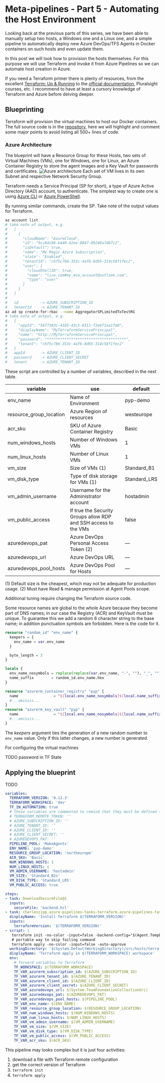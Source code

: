 # Meta-pipelines - Part 5 - Automating the Host Environment

Looking back at the previous parts of this series, we have been able to manually setup two hosts, a Windows one and a Linux one, and a simple pipeline to automatically deploy new Azure DevOps/TFS Agents in Docker containers on such hosts and even update them.

In this post we will look how to provision the hosts themselves. For this purpose we will use Terraform and invoke it from Azure Pipelines so we can automate host creation in Azure.

If you need a Terraform primer there is plenty of resources, from the excellent [Terraform: Up & Running](https://www.terraformupandrunning.com/) to the [official documentation](https://www.terraform.io/docs/index.html), Pluralsight courses, etc. I recommend to have at least a cursory knowledge of Terraform and Azure before delving deeper.



## Blueprinting

Terraform will provision the virtual machines to host our Docker containers. The full source code is in the [repository](https://github.com/giuliov/pipeline-your-pipelines), here we will highlight and comment some major points to avoid listing all 500+ lines of code.

### Azure Architecture

The blueprint will have a Resource Group for these Hosts, two sets of Virtual Machines (VMs), one for Windows, one for Linux, an Azure Container Registry to store the agent images and a Key Vault for passwords and certificates.
![Azure architecture](./images/PYP-architecture.png)
Each set of VM lives in its own Subnet and respective Network Security Group.

Terraform needs a Service Principal (SP for short), a type of Azure Active Directory (AAD) account, to authenticate. The simplest way to create one is using [Azure CLI](https://docs.microsoft.com/en-us/cli/azure/create-an-azure-service-principal-azure-cli?view=azure-cli-latest) or [Azure PowerShell](https://docs.microsoft.com/en-us/powershell/azure/create-azure-service-principal-azureps?view=azps-2.4.0).

By running similar commands, create the SP. Take note of the output values for Terraform.

```bash
az account list
# take note of output, e.g.
#   [
#     {
#       "cloudName": "AzureCloud",
#       "id": "9cc84c88-b440-42ee-8847-89249a7d67c2",
#       "isDefault": true,
#       "name": "My Magic Azure Subscription",
#       "state": "Enabled",
#       "tenantId": "c6f5c7b6-353c-4af6-8d95-314c58f1fec2",
#       "user": {
#         "cloudShellID": true,
#         "name": "live.com#my_msa_account@outlook.com",
#         "type": "user"
#       }
#     }
#   ]
# 
#   id          -> AZURE_SUBSCRIPTION_ID
#   tenantId    -> AZURE_TENANT_ID
az ad sp create-for-rbac --name AggregatorSPLimitedToTestRG
# take note of output, e.g.
#   {
#     "appId": "56f7583c-4165-43c5-8311-f2e671aa1fdd",
#     "displayName": "MyTerraformServicePrincipal",
#     "name": "http://MyTerraformServicePrincipal",
#     "password": "************************************",
#     "tenant": "c6f5c7b6-353c-4af6-8d95-314c58f1fec2"
#   }
#   appId       -> AZURE_CLIENT_ID
#   password    -> AZURE_CLIENT_SECRET
#   tenant      -> AZURE_TENANT_ID
```

These script are controlled by a number of variables, described in the next table.

variable | use | default
---------|-----|-----------------
env_name | Name of Environment | pyp-demo
resource_group_location | Azure Region of resources | westeurope
acr_sku | SKU of Azure Container Registry | Basic
num_windows_hosts | Number of Windows VMs | 1
num_linux_hosts | Number of Linux VMs | 1
vm_size | Size of VMs (1) | Standard_B1
vm_disk_type | Type of disk storage for VMs (1) | Standard_LRS
vm_admin_username | Username for the Administrator account | hostadmin
vm_public_access | If true the Security Groups allow RDP and SSH access to the VMs | false
azuredevops_pat | Azure DevOps Personal Access Token (2) | —
azuredevops_url | Azure DevOps URL | —
azuredevops_pool_hosts | Azure DevOps Pool for Hosts | —

(1) Default size is the cheapest, which may not be adequate for production usage.
(2) Must have Read & manage permission at Agent Pools scope.

Additional tuning require changing the Terraform source code.

Some resource names are global to the whole Azure because they become part of DNS names; in our case the Registry (ACR) and KeyVault must be unique. To guarantee this we add a random 6 character string to the base name; in addition punctuation symbols are forbidden. Here is the code for it.

```terraform
resource "random_id" "env_name" {
  keepers = {
    env_name = var.env_name
  }

  byte_length = 3
}

locals {
  env_name_nosymbols = replace(replace(var.env_name, "-", ""), "_", "")
  name_suffix        = random_id.env_name.hex
}

resource "azurerm_container_registry" "pyp" {
  name                = "${local.env_name_nosymbols}${local.name_suffix}"
  #...omissis...
}
resource "azurerm_key_vault" "pyp" {
  name                = "${local.env_name_nosymbols}${local.name_suffix}"
  #...omissis...
}
```

The _keepers_ argument ties the generation of a new random number to `env_name` value. Only if this latter changes, a new number is generated.

For configuring the virtual machines


TODO password in TF State





## Applying the blueprint
TODO 

```yaml
variables:
  TERRAFORM_VERSION: '0.12.3'
  TERRAFORM_WORKSPACE: 'dev'
  TF_IN_AUTOMATION: true
  # these variables are commented to remind that they must be defined through the web interface and marked secure
  # TERRAFORM_REMOTE_TOKEN: ''
  # AZURE_SUBSCRIPTION_ID: ''
  # AZURE_TENANT_ID: ''
  # AZURE_CLIENT_ID: ''
  # AZURE_CLIENT_SECRET: ''
  # AZUREDEVOPS_PAT: ''
  PIPELINE_POOL: 'MakeAgents'
  ENV_NAME: 'pyp-demo'
  RESOURCE_GROUP_LOCATION: 'northeurope'
  ACR_SKU: 'Basic'
  NUM_WINDOWS_HOSTS: 1
  NUM_LINUX_HOSTS: 1
  VM_ADMIN_USERNAME: 'hostadmin'
  VM_SIZE: 'Standard_B2s'
  VM_DISK_TYPE: 'Standard_LRS'
  VM_PUBLIC_ACCESS: true

steps:
- task: DownloadSecureFile@1
  inputs:
    secureFile: 'backend.hcl'
- task: charleszipp.azure-pipelines-tasks-terraform.azure-pipelines-tasks-terraform-installer.TerraformInstaller@0
  displayName: 'Install Terraform $(TERRAFORM_VERSION)'
  inputs:
    terraformVersion: '$(TERRAFORM_VERSION)'
- script: |
   terraform init -no-color -input=false -backend-config="$(Agent.TempDirectory)/backend.hcl"
   # portable way to skip failing command
   terraform apply -no-color -input=false -auto-approve
  workingDirectory: '$(System.DefaultWorkingDirectory)/src/hosts/terraform'
  displayName: 'Terraform apply in $(TERRAFORM_WORKSPACE) workspace'
  env:
    # forward variables to Terraform
    TF_WORKSPACE: $(TERRAFORM_WORKSPACE)
    TF_VAR_azurerm_subscription_id: $(AZURE_SUBSCRIPTION_ID)
    TF_VAR_azurerm_tenant_id: $(AZURE_TENANT_ID)
    TF_VAR_azurerm_client_id: $(AZURE_CLIENT_ID)
    TF_VAR_azurerm_client_secret: $(AZURE_CLIENT_SECRET)
    TF_VAR_azuredevops_url: $(System.TeamFoundationCollectionUri)
    TF_VAR_azuredevops_pat: $(AZUREDEVOPS_PAT)
    TF_VAR_azuredevops_pool_hosts: $(PIPELINE_POOL)
    TF_VAR_env_name: $(ENV_NAME)
    TF_VAR_resource_group_location: $(RESOURCE_GROUP_LOCATION)
    TF_VAR_num_windows_hosts: $(NUM_WINDOWS_HOSTS)
    TF_VAR_num_linux_hosts: $(NUM_LINUX_HOSTS)
    TF_VAR_vm_admin_username: $(VM_ADMIN_USERNAME)
    TF_VAR_vm_size: $(VM_SIZE)
    TF_VAR_vm_disk_type: $(VM_DISK_TYPE)
    TF_VAR_vm_public_access: $(VM_PUBLIC_ACCESS)
    TF_VAR_acr_sku: $(ACR_SKU)
```

This pipeline may looks complex but it is just four activities:
1. download a file with Terraform remote configuration
2. get the correct version of Terraform
3. `terraform init`
4. `terraform apply`